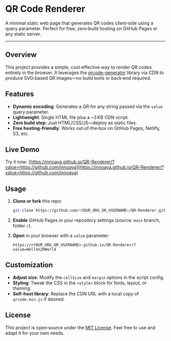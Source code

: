 # QR Code Renderer

A minimal static web page that generates QR codes client‑side using a query parameter. Perfect for free, zero‑build hosting on GitHub Pages or any static server.

---

## Overview

This project provides a simple, cost‑effective way to render QR codes entirely in the browser. It leverages the [qrcode-generator](https://github.com/kazuhikoarase/qrcode-generator) library via CDN to produce SVG‑based QR images—no build tools or back‑end required.

## Features

* **Dynamic encoding**: Generates a QR for any string passed via the `value` query parameter.
* **Lightweight**: Single HTML file plus a \~3 KB CDN script.
* **Zero build step**: Just HTML/CSS/JS—deploy as static files.
* **Free hosting‑friendly**: Works out‑of‑the‑box on GitHub Pages, Netlify, S3, etc.

## Live Demo

Try it now:
[https://innoaya.github.io/QR-Renderer/?value=https://github.com/innoaya](https://innoaya.github.io/QR-Renderer/?value=https://github.com/innoaya)

## Usage

1. **Clone or fork** this repo:

   ```bash
   git clone https://github.com/<YOUR_ORG_OR_USERNAME>/QR-Renderer.git
   ```
2. **Enable** GitHub Pages in your repository settings (source: `main` branch, folder `/`).
3. **Open** in your browser with a `value` parameter:

   ```
   https://<YOUR_ORG_OR_USERNAME>.github.io/QR-Renderer/?value=Hello%20World
   ```

## Customization

* **Adjust size**: Modify the `cellSize` and `margin` options in the script config.
* **Styling**: Tweak the CSS in the `<style>` block for fonts, layout, or theming.
* **Self‑host library**: Replace the CDN URL with a local copy of `qrcode.min.js` if desired.

## License

This project is open‑source under the [MIT License](LICENSE). Feel free to use and adapt it for your own needs.
